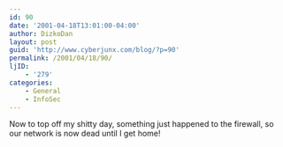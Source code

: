 ```yaml
---
id: 90
date: '2001-04-18T13:01:00-04:00'
author: DizkoDan
layout: post
guid: 'http://www.cyberjunx.com/blog/?p=90'
permalink: /2001/04/18/90/
ljID:
    - '279'
categories:
    - General
    - InfoSec
---
```


Now to top off my shitty day, something just happened to the firewall, so our network is now dead until I get home!